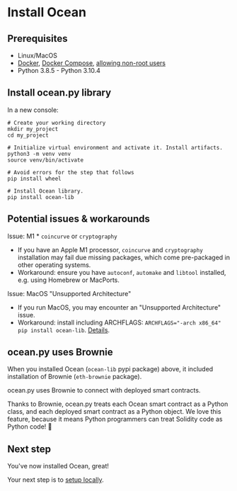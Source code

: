 <!--
Copyright 2022 Ocean Protocol Foundation
SPDX-License-Identifier: Apache-2.0
-->
# Install Ocean

## Prerequisites

-   Linux/MacOS
-   [Docker](https://docs.docker.com/engine/install/), [Docker Compose](https://docs.docker.com/compose/install/), [allowing non-root users](https://www.thegeekdiary.com/run-docker-as-a-non-root-user/)
-   Python 3.8.5 - Python 3.10.4

## Install ocean.py library

In a new console:

```console
# Create your working directory
mkdir my_project
cd my_project

# Initialize virtual environment and activate it. Install artifacts.
python3 -m venv venv
source venv/bin/activate

# Avoid errors for the step that follows
pip install wheel

# Install Ocean library.
pip install ocean-lib
```

## Potential issues & workarounds

Issue: M1 * `coincurve` or `cryptography`
- If you have an Apple M1 processor, `coincurve` and `cryptography` installation may fail due missing packages, which come pre-packaged in other operating systems.
- Workaround: ensure you have `autoconf`, `automake` and `libtool` installed, e.g. using Homebrew or MacPorts.


Issue: MacOS "Unsupported Architecture" 
- If you run MacOS, you may encounter an "Unsupported Architecture" issue.
- Workaround: install including ARCHFLAGS: `ARCHFLAGS="-arch x86_64" pip install ocean-lib`. [Details](https://github.com/oceanprotocol/ocean.py/issues/486).

## ocean.py uses Brownie

When you installed Ocean (`ocean-lib` pypi package) above, it included installation of Brownie (`eth-brownie` package).

ocean.py uses Brownie to connect with deployed smart contracts.

Thanks to Brownie, ocean.py treats each Ocean smart contract as a Python class, and each deployed smart contract as a Python object. We love this feature, because it means Python programmers can treat Solidity code as Python code! 🤯

## Next step

You've now installed Ocean, great!

Your next step is to [setup locally](setup-local.md).
